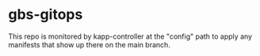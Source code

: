 # gbs-gitops

This repo is monitored by kapp-controller at the "config" path to apply any manifests that show up there on the main branch.